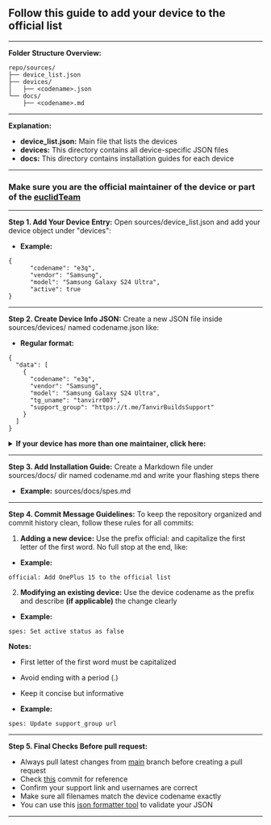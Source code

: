 ## Follow this guide to add your device to the official list

-----
**Folder Structure Overview:**
```
repo/sources/
├── device_list.json
├── devices/
│   ├── <codename>.json
└── docs/
    ├── <codename>.md
```
-----

**Explanation:**
- **device_list.json:** Main file that lists the devices
- **devices:** This directory contains all device-specific JSON files
- **docs:** This directory contains installation guides for each device
-----

### Make sure you are the official maintainer of the device or part of the [euclidTeam](https://github.com/euclidTeam)
-----

**Step 1. Add Your Device Entry:** Open sources/device_list.json and add your device object under "devices":

- **Example:**
```
{
      "codename": "e3q",
      "vendor": "Samsung",
      "model": "Samsung Galaxy S24 Ultra",
      "active": true
}
```
-----

**Step 2. Create Device Info JSON:** Create a new JSON file inside sources/devices/ named codename.json like:

- **Regular format:**
```
{
  "data": [
    {
      "codename": "e3q",
      "vendor": "Samsung",
      "model": "Samsung Galaxy S24 Ultra",
      "tg_uname": "tanvirr007",
      "support_group": "https://t.me/TanvirBuildsSupport"
    }
  ]
}
```

<details>
<br>
<summary><b>If your device has more than one maintainer, click here:</b> </summary>
- In the exceptional case of multiple maintainers, you must use an array. The example is provided below:

```
{
  "data": [
    {
      "codename": "spes",
      "vendor": "Xiaomi",
      "model": "Redmi Note 11/NFC",
      "tg_uname": ["tanvirr007", "sanjivns"],
      "support_group": "https://t.me/TanvirBuildsSupport"
    }
  ]
}
```
</details>

-----

**Step 3. Add Installation Guide:** Create a Markdown file under sources/docs/ dir named codename.md and write your flashing steps there

- **Example:** sources/docs/spes.md

-----

**Step 4. Commit Message Guidelines:** To keep the repository organized and commit history clean, follow these rules for all commits:

1. **Adding a new device:** Use the prefix official: and capitalize the first letter of the first word. No full stop at the end, like:

- **Example:**
```
official: Add OnePlus 15 to the official list
```

2. **Modifying an existing device:** Use the device codename as the prefix and describe **(if applicable)** the change clearly

- **Example:**
```
spes: Set active status as false
```

**Notes:**
- First letter of the first word must be capitalized
- Avoid ending with a period (.)
- Keep it concise but informative

- **Example:**
```
spes: Update support_group url
```
-----

**Step 5. Final Checks Before pull request:**
- Always pull latest changes from [main](https://github.com/tanvirr007/vendor_euclid.JSON/tree/main) branch before creating a pull request
- Check [this](https://github.com/tanvirr007/vendor_euclid.JSON/commit/8c58530ecb50985d4386dc527477a8cbe0faacf2) commit for reference
- Confirm your support link and usernames are correct
- Make sure all filenames match the device codename exactly
- You can use this [json formatter tool](https://jsonformatter.curiousconcept.com) to validate your JSON
-----

